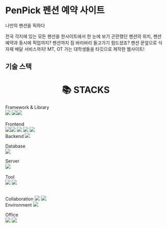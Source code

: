 
# PenPick 펜션 예약 사이트
나만의 펜션을 픽하다

전국 각지에 있는 모든 펜션을 한사이트에서 한 눈에 보기
곤란했던 펜션의 위치, 펜션 예약과 동시에 픽업까지?
펜션까지 짐 바리바리 들고가기 힘드셨죠? 펜션 문앞으로 식자재 배달 서비스까지!
MT, OT 가는 대학생들을 타깃으로 제작한 웹사이트!


## 기술 스택

<div align=center><h1>📚 STACKS</h1></div>

<div> 
 Framework & Library
 <br>
 <img src="https://img.shields.io/badge/react-61DAFB?style=for-the-badge&logo=react&logoColor=black">
 <img src="https://img.shields.io/badge/spring-6DB33F?style=for-the-badge&logo=spring&logoColor=white"><img src="https://img.shields.io/badge/springboot-6DB33F?style=for-the-badge&logo=springboot&logoColor=white">
</div>
 
 <br>
Frontend
 <br>
<img src="https://img.shields.io/badge/bootstrap-7952B3?style=for-the-badge&logo=bootstrap&logoColor=white"><img src="https://img.shields.io/badge/javascript-F7DF1E?style=for-the-badge&logo=javascript&logoColor=black">
<img src="https://img.shields.io/badge/css-1572B6?style=for-the-badge&logo=css3&logoColor=white">
<img src="https://img.shields.io/badge/html5-E34F26?style=for-the-badge&logo=html5&logoColor=white">
<img src="https://img.shields.io/badge/jquery-0769AD?style=for-the-badge&logo=jquery&logoColor=white">
 <br>
Backend
 <img src="https://img.shields.io/badge/node.js-339933?style=for-the-badge&logo=Node.js&logoColor=white">
 <br>
   
Database
<br>
<img src="https://img.shields.io/badge/oracle-F80000?style=for-the-badge&logo=oracle&logoColor=white">
   

  
Server
<br>
<img src="https://img.shields.io/badge/apache tomcat-F8DC75?style=for-the-badge&logo=apachetomcat&logoColor=white">
 <br> <br>
Tool
<br>
<img src="https://camo.githubusercontent.com/9ae0ea293e146b4c6bd0b37ab3b648d78cd5eb153dcc6609312729acc47b222e/68747470733a2f2f696d672e736869656c64732e696f2f62616467652f45636c69707365204944452d3243323235353f7374796c653d666f722d7468652d6261646765266c6f676f3d65636c69707365696465266c6f676f436f6c6f723d7768697465">
<img src="https://camo.githubusercontent.com/64ff0373d7317b94d94f00c8cffac29d880a702d54c012fbcd16dae7e12db981/68747470733a2f2f696d672e736869656c64732e696f2f62616467652f56697375616c2053747564696f20436f64652d3030374143433f7374796c653d666f722d7468652d6261646765266c6f676f3d76697375616c73747564696f636f6465266c6f676f436f6c6f723d7768697465">

   <br>
Collaboration
<img src="https://camo.githubusercontent.com/8b20df4dce83849ed91f5dba04a42e793499dcd1064c094153dba4c1447390f3/68747470733a2f2f696d672e736869656c64732e696f2f62616467652f536c61636b2d3441313534423f7374796c653d666f722d7468652d6261646765266c6f676f3d536c61636b266c6f676f436f6c6f723d7768697465">
<img src="https://img.shields.io/badge/github-181717?style=for-the-badge&logo=github&logoColor=white">

  <br>
Environment
<img src="https://camo.githubusercontent.com/b7942d63ed3877aa11bfe7017a6e06b1e421b4b4912cfaf87b30dc1a5f51dca3/68747470733a2f2f696d672e736869656c64732e696f2f62616467652f57696e646f77732031302d3030373844363f7374796c653d666f722d7468652d6261646765266c6f676f3d77696e646f77733130266c6f676f436f6c6f723d7768697465">
 <br>
 
Office
<br>
<img src="https://camo.githubusercontent.com/499921200e3b429b5fccbbe95afff0d79316b025c80c5994a2759745e007b96f/68747470733a2f2f696d672e736869656c64732e696f2f62616467652f476f6f676c652532305368656574732d3334413835333f7374796c653d666f722d7468652d6261646765266c6f676f3d676f6f676c652d736865657473266c6f676f436f6c6f723d7768697465">
<img src="https://camo.githubusercontent.com/eabafd2d4be8e0abcc9f0c7b9bc682a7fa2e8d6b2b42c6e5de2b2ea3bae5f505/68747470733a2f2f696d672e736869656c64732e696f2f62616467652f4e6f74696f6e2d3030303030303f7374796c653d666f722d7468652d6261646765266c6f676f3d6e6f74696f6e266c6f676f436f6c6f723d7768697465">
 <br>

